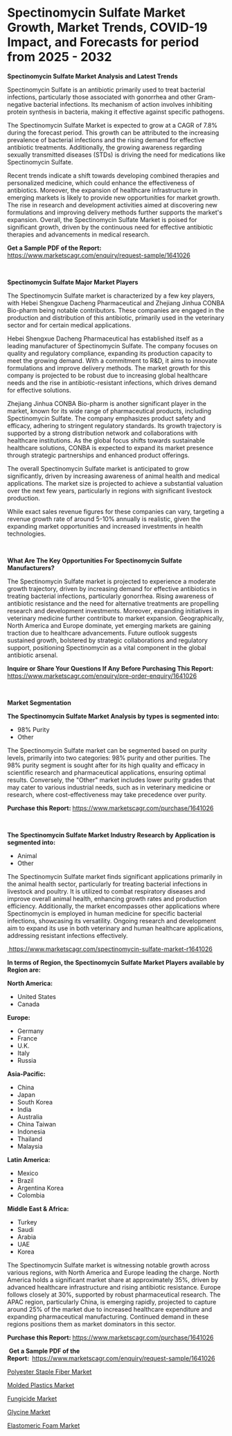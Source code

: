 <p><h1>Spectinomycin Sulfate Market Growth, Market Trends, COVID-19 Impact, and Forecasts for period from 2025 - 2032</h1></p><p><strong>Spectinomycin Sulfate Market Analysis and Latest Trends</strong></p>
<p><p>Spectinomycin Sulfate is an antibiotic primarily used to treat bacterial infections, particularly those associated with gonorrhea and other Gram-negative bacterial infections. Its mechanism of action involves inhibiting protein synthesis in bacteria, making it effective against specific pathogens.</p><p>The Spectinomycin Sulfate Market is expected to grow at a CAGR of 7.8% during the forecast period. This growth can be attributed to the increasing prevalence of bacterial infections and the rising demand for effective antibiotic treatments. Additionally, the growing awareness regarding sexually transmitted diseases (STDs) is driving the need for medications like Spectinomycin Sulfate. </p><p>Recent trends indicate a shift towards developing combined therapies and personalized medicine, which could enhance the effectiveness of antibiotics. Moreover, the expansion of healthcare infrastructure in emerging markets is likely to provide new opportunities for market growth. The rise in research and development activities aimed at discovering new formulations and improving delivery methods further supports the market's expansion. Overall, the Spectinomycin Sulfate Market is poised for significant growth, driven by the continuous need for effective antibiotic therapies and advancements in medical research.</p></p>
<p><strong>Get a Sample PDF of the Report:&nbsp;</strong> <a href="https://www.marketscagr.com/enquiry/request-sample/1641026?utm_campaign=1905&utm_medium=2&utm_source=Github&utm_content=ia&utm_term=30012025&utm_id=spectinomycin-sulfate">https://www.marketscagr.com/enquiry/request-sample/1641026</a></p>
<p>&nbsp;</p>
<p><strong>Spectinomycin Sulfate Major Market Players</strong></p>
<p><p>The Spectinomycin Sulfate market is characterized by a few key players, with Hebei Shengxue Dacheng Pharmaceutical and Zhejiang Jinhua CONBA Bio-pharm being notable contributors. These companies are engaged in the production and distribution of this antibiotic, primarily used in the veterinary sector and for certain medical applications.</p><p>Hebei Shengxue Dacheng Pharmaceutical has established itself as a leading manufacturer of Spectinomycin Sulfate. The company focuses on quality and regulatory compliance, expanding its production capacity to meet the growing demand. With a commitment to R&D, it aims to innovate formulations and improve delivery methods. The market growth for this company is projected to be robust due to increasing global healthcare needs and the rise in antibiotic-resistant infections, which drives demand for effective solutions.</p><p>Zhejiang Jinhua CONBA Bio-pharm is another significant player in the market, known for its wide range of pharmaceutical products, including Spectinomycin Sulfate. The company emphasizes product safety and efficacy, adhering to stringent regulatory standards. Its growth trajectory is supported by a strong distribution network and collaborations with healthcare institutions. As the global focus shifts towards sustainable healthcare solutions, CONBA is expected to expand its market presence through strategic partnerships and enhanced product offerings.</p><p>The overall Spectinomycin Sulfate market is anticipated to grow significantly, driven by increasing awareness of animal health and medical applications. The market size is projected to achieve a substantial valuation over the next few years, particularly in regions with significant livestock production.</p><p>While exact sales revenue figures for these companies can vary, targeting a revenue growth rate of around 5-10% annually is realistic, given the expanding market opportunities and increased investments in health technologies.</p></p>
<p>&nbsp;</p>
<p><strong>What Are The Key Opportunities For Spectinomycin Sulfate Manufacturers?</strong></p>
<p><p>The Spectinomycin Sulfate market is projected to experience a moderate growth trajectory, driven by increasing demand for effective antibiotics in treating bacterial infections, particularly gonorrhea. Rising awareness of antibiotic resistance and the need for alternative treatments are propelling research and development investments. Moreover, expanding initiatives in veterinary medicine further contribute to market expansion. Geographically, North America and Europe dominate, yet emerging markets are gaining traction due to healthcare advancements. Future outlook suggests sustained growth, bolstered by strategic collaborations and regulatory support, positioning Spectinomycin as a vital component in the global antibiotic arsenal.</p></p>
<p><strong>Inquire or Share Your Questions If Any Before Purchasing This Report:</strong> <a href="https://www.marketscagr.com/enquiry/pre-order-enquiry/1641026?utm_campaign=1905&utm_medium=2&utm_source=Github&utm_content=ia&utm_term=30012025&utm_id=spectinomycin-sulfate">https://www.marketscagr.com/enquiry/pre-order-enquiry/1641026</a></p>
<p>&nbsp;</p>
<p><strong>Market Segmentation</strong></p>
<p><strong>The Spectinomycin Sulfate Market Analysis by types is segmented into:</strong></p>
<p><ul><li>98% Purity</li><li>Other</li></ul></p>
<p><p>The Spectinomycin Sulfate market can be segmented based on purity levels, primarily into two categories: 98% purity and other purities. The 98% purity segment is sought after for its high quality and efficacy in scientific research and pharmaceutical applications, ensuring optimal results. Conversely, the "Other" market includes lower purity grades that may cater to various industrial needs, such as in veterinary medicine or research, where cost-effectiveness may take precedence over purity.</p></p>
<p><strong>Purchase this Report:&nbsp;</strong><a href="https://www.marketscagr.com/purchase/1641026?utm_campaign=1905&utm_medium=2&utm_source=Github&utm_content=ia&utm_term=30012025&utm_id=spectinomycin-sulfate">https://www.marketscagr.com/purchase/1641026</a></p>
<p>&nbsp;</p>
<p><strong>The Spectinomycin Sulfate Market Industry Research by Application is segmented into:</strong></p>
<p><ul><li>Animal</li><li>Other</li></ul></p>
<p><p>The Spectinomycin Sulfate market finds significant applications primarily in the animal health sector, particularly for treating bacterial infections in livestock and poultry. It is utilized to combat respiratory diseases and improve overall animal health, enhancing growth rates and production efficiency. Additionally, the market encompasses other applications where Spectinomycin is employed in human medicine for specific bacterial infections, showcasing its versatility. Ongoing research and development aim to expand its use in both veterinary and human healthcare applications, addressing resistant infections effectively.</p></p>
<p><a href="https://www.marketscagr.com/spectinomycin-sulfate-market-r1641026?utm_campaign=1905&utm_medium=2&utm_source=Github&utm_content=ia&utm_term=30012025&utm_id=spectinomycin-sulfate">&nbsp;https://www.marketscagr.com/spectinomycin-sulfate-market-r1641026</a></p>
<p><strong>In terms of Region, the Spectinomycin Sulfate Market Players available by Region are:</strong></p>
<p>
    <p> <strong> North America: </strong>
        <ul>
            <li>United States</li>
            <li>Canada</li>
        </ul>
        </p> 
    <p> <strong> Europe: </strong>
        <ul>
            <li>Germany</li>
            <li>France</li>
            <li>U.K.</li>
            <li>Italy</li>
            <li>Russia</li>
        </ul>
        </p> 
    <p> <strong> Asia-Pacific: </strong>
        <ul>
            <li>China</li>
            <li>Japan</li>
            <li>South Korea</li>
            <li>India</li>
            <li>Australia</li>
            <li>China Taiwan</li>
            <li>Indonesia</li>
            <li>Thailand</li>
            <li>Malaysia</li>
        </ul>
        </p> 
    <p> <strong> Latin America: </strong>
        <ul>
            <li>Mexico</li>
            <li>Brazil</li>
            <li>Argentina Korea</li>
            <li>Colombia</li>
        </ul>
        </p> 
    <p> <strong> Middle East & Africa: </strong>
        <ul>
            <li>Turkey</li>
            <li>Saudi</li>
            <li>Arabia</li>
            <li>UAE</li>
            <li>Korea</li>
        </ul>
    </p>
    </p>
<p><p>The Spectinomycin Sulfate market is witnessing notable growth across various regions, with North America and Europe leading the charge. North America holds a significant market share at approximately 35%, driven by advanced healthcare infrastructure and rising antibiotic resistance. Europe follows closely at 30%, supported by robust pharmaceutical research. The APAC region, particularly China, is emerging rapidly, projected to capture around 25% of the market due to increased healthcare expenditure and expanding pharmaceutical manufacturing. Continued demand in these regions positions them as market dominators in this sector.</p></p>
<p><strong>Purchase this Report: </strong><a href="https://www.marketscagr.com/purchase/1641026?utm_campaign=1905&utm_medium=2&utm_source=Github&utm_content=ia&utm_term=30012025&utm_id=spectinomycin-sulfate">https://www.marketscagr.com/purchase/1641026</a></p>
<p>&nbsp;<strong>Get a Sample PDF of the Report:&nbsp;&nbsp;</strong><a href="https://www.marketscagr.com/enquiry/request-sample/1641026?utm_campaign=1905&utm_medium=2&utm_source=Github&utm_content=ia&utm_term=30012025&utm_id=spectinomycin-sulfate">https://www.marketscagr.com/enquiry/request-sample/1641026</a></p>
<p><strong></strong></p>
<p><p><a href="https://github.com/redwaymarilynn63/Market-Research-Report-List-1/blob/main/polyester-staple-fiber-market.md?utm_campaign=1905&utm_medium=2&utm_source=Github&utm_content=ia&utm_term=30012025&utm_id=spectinomycin-sulfate">Polyester Staple Fiber Market</a></p><p><a href="https://github.com/ccreola81/Market-Research-Report-List-1/blob/main/molded-plastics-market.md?utm_campaign=1905&utm_medium=2&utm_source=Github&utm_content=ia&utm_term=30012025&utm_id=spectinomycin-sulfate">Molded Plastics Market</a></p><p><a href="https://github.com/chungwimbu4/Market-Research-Report-List-1/blob/main/fungicide-market.md?utm_campaign=1905&utm_medium=2&utm_source=Github&utm_content=ia&utm_term=30012025&utm_id=spectinomycin-sulfate">Fungicide Market</a></p><p><a href="https://github.com/bolalfredia7777/Market-Research-Report-List-1/blob/main/glycine-market.md?utm_campaign=1905&utm_medium=2&utm_source=Github&utm_content=ia&utm_term=30012025&utm_id=spectinomycin-sulfate">Glycine Market</a></p><p><a href="https://github.com/ilonaenterline65/Market-Research-Report-List-1/blob/main/elastomeric-foam-market.md?utm_campaign=1905&utm_medium=2&utm_source=Github&utm_content=ia&utm_term=30012025&utm_id=spectinomycin-sulfate">Elastomeric Foam Market</a></p></p>